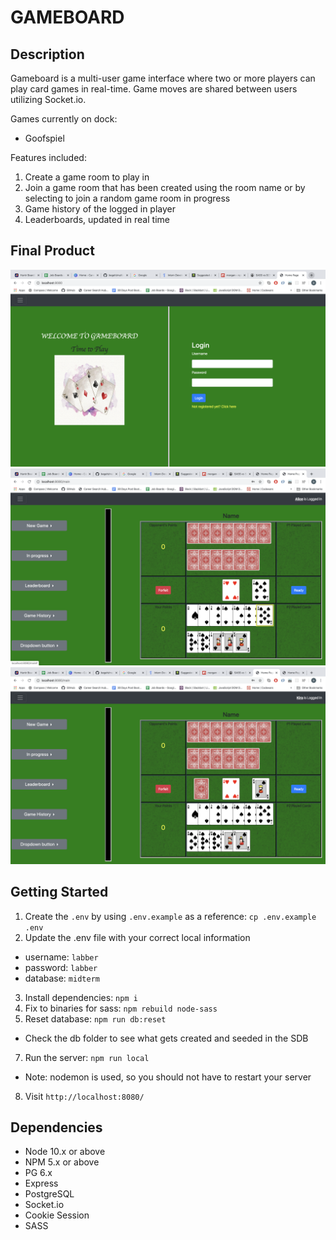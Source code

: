 GAMEBOARD
=========

## Description

Gameboard is a multi-user game interface where two or more players can play card games in real-time. Game moves are shared between users utilizing Socket.io.

Games currently on dock:

- Goofspiel

Features included:
1. Create a game room to play in
2. Join a game room that has been created using the room name or by selecting to join a random game room in progress
3. Game history of the logged in player
4. Leaderboards, updated in real time

## Final Product

!["Screenshot of Login"](https://github.com/begeh/multi-user-card-games/blob/master/docs/login.png)
!["Screenshot of GoofSpiel First Player Play"](https://github.com/begeh/multi-user-card-games/blob/master/docs/gameboard1.png)
!["Screenshot of GoofSpiel Second Player Play"](https://github.com/begeh/multi-user-card-games/blob/master/docs/gameboard2.png)

## Getting Started

1. Create the `.env` by using `.env.example` as a reference: `cp .env.example .env`
2. Update the .env file with your correct local information 
  - username: `labber` 
  - password: `labber` 
  - database: `midterm`
3. Install dependencies: `npm i`
4. Fix to binaries for sass: `npm rebuild node-sass`
5. Reset database: `npm run db:reset`
  - Check the db folder to see what gets created and seeded in the SDB
7. Run the server: `npm run local`
  - Note: nodemon is used, so you should not have to restart your server
8. Visit `http://localhost:8080/`

## Dependencies

- Node 10.x or above
- NPM 5.x or above
- PG 6.x
- Express
- PostgreSQL
- Socket.io
- Cookie Session
- SASS

